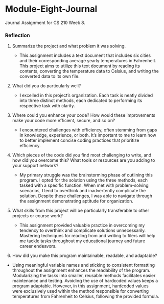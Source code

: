 # Module-Eight-Journal
Journal Assignment for CS 210 Week 8. 

### Reflection
1. Summarize the project and what problem it was solving.
   - This assignment includes a text document that includes six cities and their corresponding average yearly temperatures in Fahrenheit. This project aims to utilize this text document by reading its contents, converting the temperature data to Celsius, and writing the converted data to its own file.

2. What did you do particularly well?
   - I excelled in this project’s organization. Each task is neatly divided into three distinct methods, each dedicated to performing its respective task with clarity. 

3. Where could you enhance your code? How would these improvements make your code more efficient, secure, and so on?
   - I encountered challenges with efficiency, often stemming from gaps in knowledge, experience, or both. It’s important to me to learn how to better implement concise coding practices that prioritize efficiency.

4. Which pieces of the code did you find most challenging to write, and how did you overcome this? What tools or resources are you adding to your support network?
   - My primary struggle was the brainstorming phase of outlining this program. I opted for the solution using the three methods, each tasked with a specific function. When met with problem-solving scenarios, I tend to overthink and inadvertently complicate the solution. Despite these challenges, I was able to navigate through the assignment demonstrating aptitude for organization. 

5. What skills from this project will be particularly transferable to other projects or course work?
   - This assignment provided valuable practice in overcoming my tendency to overthink and complicate solutions unnecessarily. Mastering techniques for reading from and writing to filers will help me tackle tasks throughout my educational journey and future career endeavors.
  
6. How did you make this program maintainable, readable, and adaptable?
  - Using meaningful variable names and sticking to consistent formatting throughout the assignment enhances the readability of the program. Modularizing the tasks into smaller, reusable methods facilitates easier maintenance and testing. Avoiding the use of hardcoded values keeps a program adaptable. However, in this assignment, hardcoded values were exclusively used within the method responsible for converting temperatures from Fahrenheit to Celsius, following the provided formula. 
